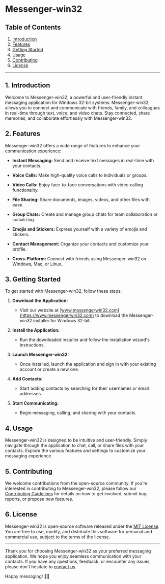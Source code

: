 # Messenger-win32
## Table of Contents
1. [Introduction](#introduction)
2. [Features](#features)
3. [Getting Started](#getting-started)
4. [Usage](#usage)
5. [Contributing](#contributing)
6. [License](#license)

---

## 1. Introduction

Welcome to Messenger-win32, a powerful and user-friendly instant messaging application for Windows 32-bit systems. Messenger-win32 allows you to connect and communicate with friends, family, and colleagues in real-time through text, voice, and video chats. Stay connected, share memories, and collaborate effortlessly with Messenger-win32.

## 2. Features

Messenger-win32 offers a wide range of features to enhance your communication experience:

- **Instant Messaging:** Send and receive text messages in real-time with your contacts.

- **Voice Calls:** Make high-quality voice calls to individuals or groups.

- **Video Calls:** Enjoy face-to-face conversations with video calling functionality.

- **File Sharing:** Share documents, images, videos, and other files with ease.

- **Group Chats:** Create and manage group chats for team collaboration or socializing.

- **Emojis and Stickers:** Express yourself with a variety of emojis and stickers.

- **Contact Management:** Organize your contacts and customize your profile.

- **Cross-Platform:** Connect with friends using Messenger-win32 on Windows, Mac, or Linux.

## 3. Getting Started

To get started with Messenger-win32, follow these steps:

1. **Download the Application:**
   - Visit our website at [www.messengerwin32.com](https://www.messengerwin32.com) to download the Messenger-win32 installer for Windows 32-bit.

2. **Install the Application:**
   - Run the downloaded installer and follow the installation wizard's instructions.

3. **Launch Messenger-win32:**
   - Once installed, launch the application and sign in with your existing account or create a new one.

4. **Add Contacts:**
   - Start adding contacts by searching for their usernames or email addresses.

5. **Start Communicating:**
   - Begin messaging, calling, and sharing with your contacts.

## 4. Usage

Messenger-win32 is designed to be intuitive and user-friendly. Simply navigate through the application to chat, call, or share files with your contacts. Explore the various features and settings to customize your messaging experience.

## 5. Contributing

We welcome contributions from the open-source community. If you're interested in contributing to Messenger-win32, please follow our [Contributing Guidelines](CONTRIBUTING.md) for details on how to get involved, submit bug reports, or propose new features.

## 6. License

Messenger-win32 is open-source software released under the [MIT License](LICENSE). You are free to use, modify, and distribute this software for personal and commercial use, subject to the terms of the license.

---

Thank you for choosing Messenger-win32 as your preferred messaging application. We hope you enjoy seamless communication with your contacts. If you have any questions, feedback, or encounter any issues, please don't hesitate to [contact us](mailto:support@messengerwin32.com).

Happy messaging! 📱💬
